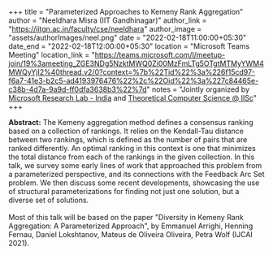 +++
title = "Parameterized Approaches to Kemeny Rank Aggregation"
author = "Neeldhara Misra (IIT Gandhinagar)"
author_link = "https://iitgn.ac.in/faculty/cse/neeldhara"
author_image = "assets/authorImages/neel.png"
date = "2022-02-18T11:00:00+05:30"
date_end = "2022-02-18T12:00:00+05:30"
location = "Microsoft Teams Meeting"
location_link = "https://teams.microsoft.com/l/meetup-join/19%3ameeting_ZGE3NDg5NzktMWQ0Zi00MzFmLTg5OTgtMTMyYWM4MWQyYjI2%40thread.v2/0?context=%7b%22Tid%22%3a%226f15cd97-f6a7-41e3-b2c5-ad4193976476%22%2c%22Oid%22%3a%227c84465e-c38b-4d7a-9a9d-ff0dfa3638b3%22%7d"
notes = "Jointly organized by <a href = "https://www.microsoft.com/en-us/research/lab/microsoft-research-india/" target= "_blank">Microsoft Research Lab - India</a> and <a href='https://www.csa.iisc.ac.in/theoretical-computer-science/' target= "_blank">Theoretical Computer Science @ IISc</a>"
+++

<b>Abstract:</b> The Kemeny aggregation method defines a consensus ranking based on a collection of rankings.
It relies on the Kendall-Tau distance between two rankings, which is defined as the number of pairs that are ranked
differently. An optimal ranking in this context is one that minimizes the total distance from each of the rankings
in the given collection. In this talk, we survey some early lines of work that approached this problem from a
parameterized perspective, and its connections with the Feedback Arc Set problem. We then discuss some recent
developments, showcasing the use of structural parameterizations for finding not just one solution, but a diverse
set of solutions.
<br><br>
Most of this talk will be based on the paper "Diversity in Kemeny Rank Aggregation: A Parameterized Approach", by
Emmanuel Arrighi, Henning Fernau, Daniel Lokshtanov, Mateus de Oliveira Oliveira, Petra Wolf (IJCAI 2021).